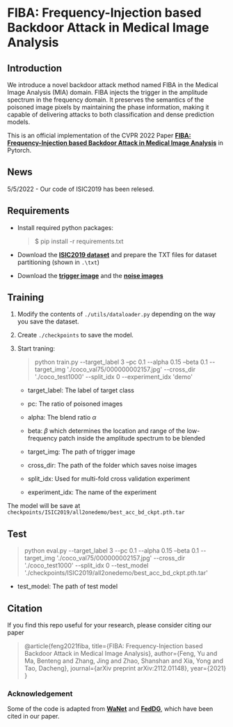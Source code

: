 # FIBA: Frequency-Injection based Backdoor Attack in Medical Image Analysis

## Introduction

We introduce a novel backdoor attack method named FIBA in the Medical Image Analysis (MIA) domain. FIBA injects the trigger in the amplitude spectrum in the frequency domain. It preserves the semantics of the poisoned image pixels by maintaining the phase information, making it capable of delivering attacks to both classification and dense prediction models.

This is an official implementation of the CVPR 2022 Paper **[FIBA: Frequency-Injection based Backdoor Attack in Medical Image Analysis](https://arxiv.org/abs/2112.01148)** in Pytorch. 

## News

5/5/2022 - Our code of ISIC2019 has been relesed.

## Requirements

* Install required python packages:

  >$ pip install -r requirements.txt

* Download the **[ISIC2019 dataset](https://challenge.isic-archive.com/data/)** and prepare the TXT files  for dataset partitioning (shown in `.\txt`)
* Download the **[trigger image](https://drive.google.com/file/d/1-0j1b_WhCoclkCfk0yICJQ4o06QG5q6r/view?usp=sharing)** and the **[noise images](https://drive.google.com/file/d/1--Uelbs-GrYUCa3YTgjSK6aywdZb2fRx/view?usp=sharing)**

## Training

1. Modify the contents of `./utils/dataloader.py` depending on the way you save the dataset.
2. Create `./checkpoints` to save the model.
3. Start traning:
    > python train.py  --target_label 3 –pc 0.1 --alpha 0.15 –beta 0.1  --target_img './coco_val75/000000002157.jpg' --cross_dir './coco_test1000' --split_idx 0 --experiment_idx 'demo' 

    * target_label: The label of target class

    * pc: The ratio of poisoned images

    * alpha: The blend ratio $\alpha$ 

    * beta: $\beta$​ which determines the location and range of the low-frequency patch inside the amplitude spectrum to be blended

    * target_img: The path of trigger image

    * cross_dir: The path of the folder which saves noise images

    * split_idx: Used for multi-fold cross validation experiment

    * experiment_idx: The name of the experiment

  The model will be save at `checkpoints/ISIC2019/all2onedemo/best_acc_bd_ckpt.pth.tar`

## Test

> python eval.py --target_label 3 --pc 0.1 --alpha 0.15 –beta 0.1  --target_img './coco_val75/000000002157.jpg' --cross_dir './coco_test1000' --split_idx 0  --test_model './checkpoints/ISIC2019/all2onedemo/best_acc_bd_ckpt.pth.tar'

* test_model: The path of test model

## Citation

If you find this repo useful for your research, please consider citing our paper

>@article{feng2021fiba,
>title={FIBA: Frequency-Injection based Backdoor Attack in Medical Image Analysis},
>author={Feng, Yu and Ma, Benteng and Zhang, Jing and Zhao, Shanshan and Xia, Yong and Tao, Dacheng},
>journal={arXiv preprint arXiv:2112.01148},
>year={2021}
>}

### Acknowledgement

Some of the code is adapted from **[WaNet](https://github.com/VinAIResearch/Warping-based_Backdoor_Attack-release)** and **[FedDG](https://github.com/liuquande/FedDG-ELCFS)**, which have been cited in our paper.
